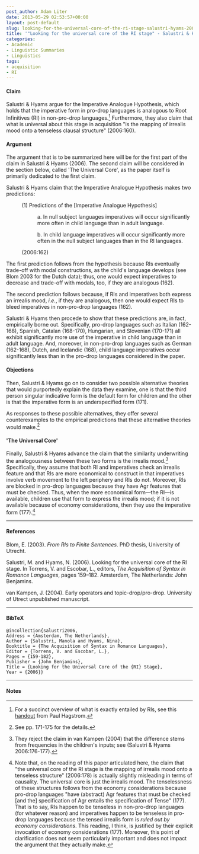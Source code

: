 ```yaml
---
post_author: Adam Liter
date: 2013-05-29 02:53:57+00:00
layout: post-default
slug: looking-for-the-universal-core-of-the-ri-stage-salustri-hyams-2006
title: '"Looking for the universal core of the RI stage" - Salustri & Hyams (2006)'
categories:
- Academic
- Linguistic Summaries
- Linguistics
tags:
- acquisition
- RI
---
```


#### Claim

Salustri & Hyams argue for the Imperative Analogue Hypothesis, which holds that the imperative form in pro-drop languages is analogous to Root Infinitives (RI) in non-pro-drop languages.[^1] Furthermore, they also claim that what is universal about this stage in acquisition "is the mapping of irrealis mood onto a tenseless clausal structure" (2006:160).

#### Argument

The argument that is to be summarized here will be for the first part of the claim in Salustri & Hyams (2006). The second claim will be considered in the section below, called 'The Universal Core', as the paper itself is primarily dedicated to the first claim.

Salustri & Hyams claim that the Imperative Analogue Hypothesis makes two predictions:

<p style="margin-left:3em">(1) Predictions of the [Imperative Analogue Hypothesis]</p>
<p style="margin-left:6em">a. In null subject languages imperatives will occur significantly more often in child language than in adult language.</p>
<p style="margin-left:6em">b. In child language imperatives will occur significantly more often in the null subject languages than in the RI languages.</p>
<p style="margin-left:3em">(2006:162)</p>

The first prediction follows from the hypothesis because RIs eventually trade-off with modal constructions, as the child's language develops (see Blom 2003 for the Dutch data); thus, one would expect imperatives to decrease and trade-off with modals, too, if they are analogous (162).

The second prediction follows because, if RIs and imperatives both express an irrealis mood, _i.e._, if they are analogous, then one would expect RIs to bleed imperatives in non-pro-drop languages (162).

Salustri & Hyams then procede to show that these predictions are, in fact, empirically borne out. Specifically, pro-drop languages such as Italian (162-168), Spanish, Catalan (168-170), Hungarian, and Slovenian (170-171) all exhibit significantly more use of the imperative in child language than in adult language. And, moreover, in non-pro-drop languages such as German (162-168), Dutch, and Icelandic (168), child language imperatives occur significantly less than in the pro-drop languages considered in the paper.

#### Objections

Then, Salustri & Hyams go on to consider two possible alternative theories that would purportedly explain the data they examine, one is that the third person singular indicative form is the default form for children and the other is that the imperative form is an underspecified form (171).

As responses to these possible alternatives, they offer several counterexamples to the empirical predictions that these alternative theories would make.[^2]

#### 'The Universal Core'

Finally, Salustri & Hyams advance the claim that the similarity underwriting the analogousness between these two forms is the irrealis mood.[^3] Specifically, they assume that both RI and imperatives check an irrealis feature and that RIs are more economical to construct in that imperatives involve verb movement to the left periphery and RIs do not. Moreover, RIs are blocked in pro-drop languages because they have Agr features that must be checked. Thus, when the more economical form&mdash;the RI&mdash;is available, children use that form to express the irrealis mood; if it is not available because of economy considerations, then they use the imperative form (177).[^4]

* * *

#### References

Blom, E. (2003). _From RIs to Finite Sentences_. PhD thesis, University of Utrecht.

Salustri, M. and Hyams, N. (2006). Looking for the universal core of the RI stage. In Torrens, V. and Escobar, L., editors, _The Acquisition of Syntax in Romance Languages_, pages 159–182. Amsterdam, The Netherlands: John Benjamins.

van Kampen, J. (2004). Early operators and topic-drop/pro-drop. University of Utrect unpublished manuscript.

* * *

#### BibTeX


    @incollection{salustri2006,
    Address = {Amsterdam, The Netherlands},
    Author = {Salustri, Manola and Hyams, Nina},
    Booktitle = {The Acquisition of Syntax in Romance Languages},
    Editor = {Torrens, V. and Escobar, L.},
    Pages = {159-182},
    Publisher = {John Benjamins},
    Title = {Looking for the Universal Core of the {RI} Stage},
    Year = {2006}}

* * *

#### Notes
	
[^1]: For a succinct overview of what is exactly entailed by RIs, see this [handout](http://ling-blogs.bu.edu/lx500a1s10/files/2010/01/lx500acqs10-02b-nrfs-handout.pdf) from Paul Hagstrom.

[^2]: See pp. 171-175 for the details.

[^3]: They reject the claim in van Kampen (2004) that the difference stems from frequencies in the children's inputs; see (Salustri & Hyams 2006:176-177).

[^4]: Note that, on the reading of this paper articulated here, the claim that "the universal core of the RI stage is the mapping of irrealis mood onto a tenseless structure" (2006:178) is actually slightly misleading in terms of causality. The universal core is just the irrealis mood. The tenselessness of these structures follows from the economy considerations because pro-drop languages "have (abstract) Agr features that must be checked [and the] specification of Agr entails the specification of Tense" (177). That is to say, RIs happen to be tenseless in non-pro-drop languages (for whatever reason) and imperatives happen to be tenseless in pro-drop languages because the tensed irrealis form is _ruled out by economy considerations_. This reading, I think, is justified by their explicit invocation of economy considerations (177). Moreover, this point of clarification does not seem particularly important and does not impact the argument that they actually make.